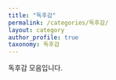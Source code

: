 ```yaml
---
title: "독후감"
permalink: /categories/독후감/
layout: category
author_profile: true
taxonomy: 독후감
---
```


독후감 모음입니다.